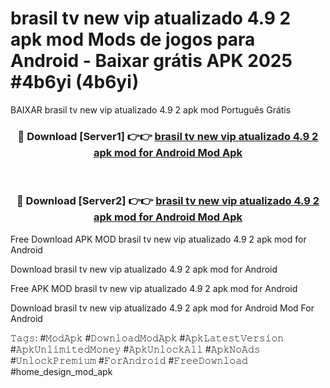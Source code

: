 # brasil tv new vip   atualizado 4.9 2 apk mod Mods de jogos para Android - Baixar grátis APK 2025 #4b6yi (4b6yi)
BAIXAR brasil tv new vip   atualizado 4.9 2 apk mod Português Grátis

<div align="center">
<h3>🔴 Download [Server1] 👉👉 <a href="https://apps.libra.edu.pl?title=brasil_tv_new_vip___atualizado_4.9_2_apk_mod&ref=21FP2">brasil tv new vip   atualizado 4.9 2 apk mod for Android Mod Apk</a></h3><br>

<h3>🔴 Download [Server2] 👉👉 <a href="https://apps.libra.edu.pl?title=brasil_tv_new_vip___atualizado_4.9_2_apk_mod&ref=21FP2">brasil tv new vip   atualizado 4.9 2 apk mod for Android Mod Apk</a></h3>
</div>


Free Download APK MOD brasil tv new vip   atualizado 4.9 2 apk mod for Android

Download brasil tv new vip   atualizado 4.9 2 apk mod for Android 

Free APK MOD brasil tv new vip   atualizado 4.9 2 apk mod for Android 

Download brasil tv new vip   atualizado 4.9 2 apk mod for Android Mod For Android

𝚃𝚊𝚐𝚜: #𝙼𝚘𝚍𝙰𝚙𝚔 #𝙳𝚘𝚠𝚗𝚕𝚘𝚊𝚍𝙼𝚘𝚍𝙰𝚙𝚔 #𝙰𝚙𝚔𝙻𝚊𝚝𝚎𝚜𝚝𝚅𝚎𝚛𝚜𝚒𝚘𝚗 #𝙰𝚙𝚔𝚄𝚗𝚕𝚒𝚖𝚒𝚝𝚎𝚍𝙼𝚘𝚗𝚎𝚢 #𝙰𝚙𝚔𝚄𝚗𝚕𝚘𝚌𝚔𝙰𝚕𝚕 #𝙰𝚙𝚔𝙽𝚘𝙰𝚍𝚜 #𝚄𝚗𝚕𝚘𝚌𝚔𝙿𝚛𝚎𝚖𝚒𝚞𝚖 #𝙵𝚘𝚛𝙰𝚗𝚍𝚛𝚘𝚒𝚍 #𝙵𝚛𝚎𝚎𝙳𝚘𝚠𝚗𝚕𝚘𝚊𝚍 #home_design_mod_apk